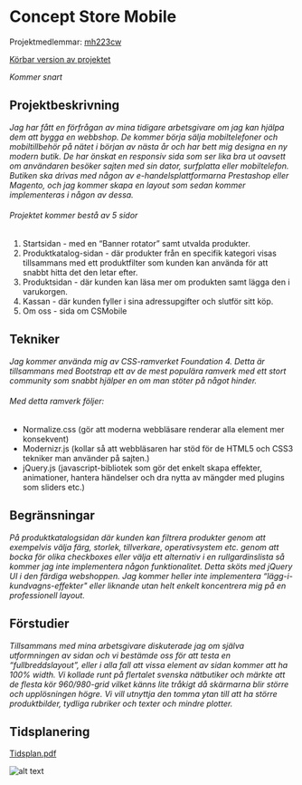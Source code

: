 # Concept Store Mobile
Projektmedlemmar: 
[mh223cw](https://github.com/mh223cw)

[Körbar version av projektet](http://tstjostudent.github.io/Projektet)

*Kommer snart*

## Projektbeskrivning
*Jag har fått en förfrågan av mina tidigare arbetsgivare om jag kan hjälpa dem att bygga en webbshop. De kommer börja sälja mobiltelefoner och mobiltillbehör på nätet i början av nästa år och har bett mig designa en ny modern butik. De har önskat en responsiv sida som ser lika bra ut oavsett om användaren besöker sajten med sin dator, surfplatta eller mobiltelefon. Butiken ska drivas med någon av e-handelsplattformarna Prestashop eller Magento, och jag kommer skapa en layout som sedan kommer implementeras i någon av dessa.*
###### Projektet kommer bestå av 5 sidor
1. Startsidan - med en “Banner rotator” samt utvalda produkter.
2. Produktkatalog-sidan - där produkter från en specifik kategori visas tillsammans med ett produktfilter som kunden kan använda för att snabbt hitta det den letar efter.
3. Produktsidan - där kunden kan läsa mer om produkten samt lägga den i varukorgen.
4. Kassan - där kunden fyller i sina adressupgifter och slutför sitt köp.
5. Om oss - sida om CSMobile

## Tekniker
*Jag kommer använda mig av CSS-ramverket Foundation 4. Detta är tillsammans med Bootstrap ett av de mest populära ramverk med ett stort community som snabbt hjälper en om man stöter på något hinder.*
###### Med detta ramverk följer:
* Normalize.css (gör att moderna webbläsare renderar alla element mer konsekvent)
* Modernizr.js (kollar så att webbläsaren har stöd för de HTML5 och CSS3 tekniker man använder på sajten.)
* jQuery.js (javascript-bibliotek som gör det enkelt skapa effekter, animationer, hantera händelser och dra nytta av mängder med plugins som sliders etc.)

## Begränsningar
*På produktkatalogsidan där kunden kan filtrera produkter genom att exempelvis välja färg, storlek, tillverkare, operativsystem etc. genom att bocka för olika checkboxes eller välja ett alternativ i en rullgardinslista så kommer jag inte implementera någon funktionalitet. Detta sköts med jQuery UI i den färdiga webshoppen. Jag kommer heller inte implementera “lägg-i-kundvagns-effekter" eller liknande utan helt enkelt koncentrera mig på en professionell layout.*

## Förstudier
*Tillsammans med mina arbetsgivare diskuterade jag om själva utformningen av sidan och vi bestämde oss för att testa en “fullbreddslayout”, eller i alla fall att vissa element av sidan kommer att ha 100% width. Vi kollade runt på flertalet svenska nätbutiker och märkte att de flesta kör 960/980-grid vilket känns lite tråkigt då skärmarna blir större och upplösningen högre. Vi vill utnyttja den tomma ytan till att ha större produktbilder, tydliga rubriker och texter och mindre plotter.*

## Tidsplanering

[Tidsplan.pdf](https://dl.dropboxusercontent.com/u/5252676/Tidsplan.pdf)

![alt text](https://dl.dropboxusercontent.com/u/5252676/tidsplan.png "Logo Title Text 1")
